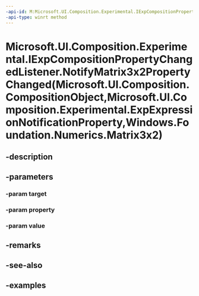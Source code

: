 ```yaml
---
-api-id: M:Microsoft.UI.Composition.Experimental.IExpCompositionPropertyChangedListener.NotifyMatrix3x2PropertyChanged(Microsoft.UI.Composition.CompositionObject,Microsoft.UI.Composition.Experimental.ExpExpressionNotificationProperty,Windows.Foundation.Numerics.Matrix3x2)
-api-type: winrt method
---
```


# Microsoft.UI.Composition.Experimental.IExpCompositionPropertyChangedListener.NotifyMatrix3x2PropertyChanged(Microsoft.UI.Composition.CompositionObject,Microsoft.UI.Composition.Experimental.ExpExpressionNotificationProperty,Windows.Foundation.Numerics.Matrix3x2)

<!--
public void NotifyMatrix3x2PropertyChanged (Microsoft.UI.Composition.CompositionObject target, Microsoft.UI.Composition.Experimental.ExpExpressionNotificationProperty property, System.Numerics.Matrix3x2 value);
-->


## -description

## -parameters

### -param target

### -param property

### -param value

## -remarks

## -see-also

## -examples



